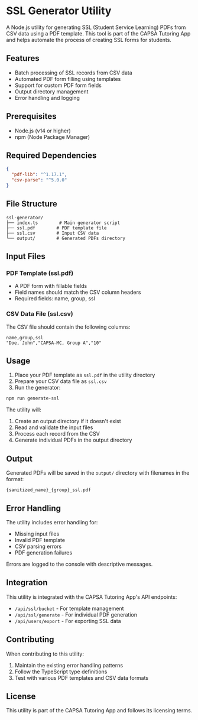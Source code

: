 # SSL Generator Utility

A Node.js utility for generating SSL (Student Service Learning) PDFs from CSV data using a PDF template. This tool is part of the CAPSA Tutoring App and helps automate the process of creating SSL forms for students.

## Features

- Batch processing of SSL records from CSV data
- Automated PDF form filling using templates
- Support for custom PDF form fields
- Output directory management
- Error handling and logging

## Prerequisites

- Node.js (v14 or higher)
- npm (Node Package Manager)

## Required Dependencies

```json
{
  "pdf-lib": "^1.17.1",
  "csv-parse": "^5.0.0"
}
```

## File Structure

```
ssl-generator/
├── index.ts        # Main generator script
├── ssl.pdf        # PDF template file
├── ssl.csv        # Input CSV data
└── output/        # Generated PDFs directory
```

## Input Files

### PDF Template (ssl.pdf)

- A PDF form with fillable fields
- Field names should match the CSV column headers
- Required fields: name, group, ssl

### CSV Data File (ssl.csv)

The CSV file should contain the following columns:

```csv
name,group,ssl
"Doe, John","CAPSA-MC, Group A","10"
```

## Usage

1. Place your PDF template as `ssl.pdf` in the utility directory
2. Prepare your CSV data file as `ssl.csv`
3. Run the generator:

```bash
npm run generate-ssl
```

The utility will:
1. Create an output directory if it doesn't exist
2. Read and validate the input files
3. Process each record from the CSV
4. Generate individual PDFs in the output directory

## Output

Generated PDFs will be saved in the `output/` directory with filenames in the format:
```
{sanitized_name}_{group}_ssl.pdf
```

## Error Handling

The utility includes error handling for:
- Missing input files
- Invalid PDF template
- CSV parsing errors
- PDF generation failures

Errors are logged to the console with descriptive messages.

## Integration

This utility is integrated with the CAPSA Tutoring App's API endpoints:
- `/api/ssl/bucket` - For template management
- `/api/ssl/generate` - For individual PDF generation
- `/api/users/export` - For exporting SSL data

## Contributing

When contributing to this utility:
1. Maintain the existing error handling patterns
2. Follow the TypeScript type definitions
3. Test with various PDF templates and CSV data formats

## License

This utility is part of the CAPSA Tutoring App and follows its licensing terms.